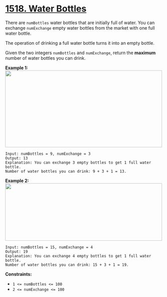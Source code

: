 # [1518. Water Bottles](https://leetcode.com/problems/water-bottles/description/?envType=daily-question&envId=2025-10-01)

There are <code>numBottles</code> water bottles that are initially full of water. You can exchange <code>numExchange</code> empty water bottles from the market with one full water bottle.

The operation of drinking a full water bottle turns it into an empty bottle.

Given the two integers <code>numBottles</code> and <code>numExchange</code>, return the **maximum**  number of water bottles you can drink.

**Example 1:** 
<img alt="" src="https://assets.leetcode.com/uploads/2020/07/01/sample_1_1875.png" style="width: 500px; height: 245px;">

```
Input: numBottles = 9, numExchange = 3
Output: 13
Explanation: You can exchange 3 empty bottles to get 1 full water bottle.
Number of water bottles you can drink: 9 + 3 + 1 = 13.
```

**Example 2:** 
<img alt="" src="https://assets.leetcode.com/uploads/2020/07/01/sample_2_1875.png" style="width: 500px; height: 183px;">

```
Input: numBottles = 15, numExchange = 4
Output: 19
Explanation: You can exchange 4 empty bottles to get 1 full water bottle. 
Number of water bottles you can drink: 15 + 3 + 1 = 19.
```

**Constraints:** 

- <code>1 <= numBottles <= 100</code>
- <code>2 <= numExchange <= 100</code>

